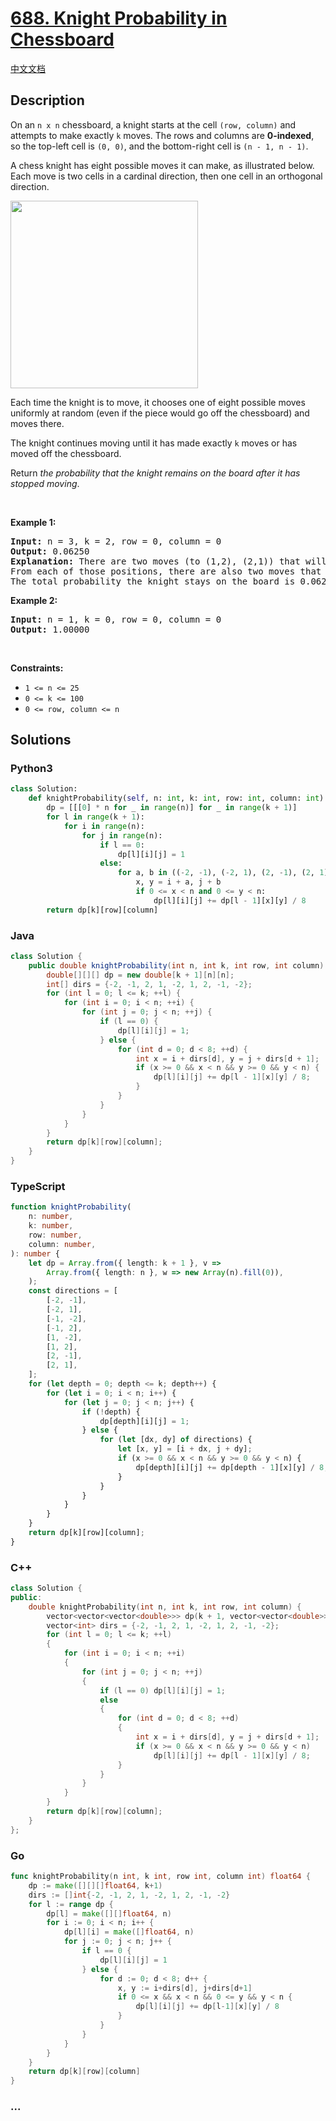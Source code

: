 # [688. Knight Probability in Chessboard](https://leetcode.com/problems/knight-probability-in-chessboard)

[中文文档](/solution/0600-0699/0688.Knight%20Probability%20in%20Chessboard/README.md)

## Description

<p>On an <code>n x n</code> chessboard, a knight starts at the cell <code>(row, column)</code> and attempts to make exactly <code>k</code> moves. The rows and columns are <strong>0-indexed</strong>, so the top-left cell is <code>(0, 0)</code>, and the bottom-right cell is <code>(n - 1, n - 1)</code>.</p>

<p>A chess knight has eight possible moves it can make, as illustrated below. Each move is two cells in a cardinal direction, then one cell in an orthogonal direction.</p>
<img src="https://fastly.jsdelivr.net/gh/doocs/leetcode@main/solution/0600-0699/0688.Knight%20Probability%20in%20Chessboard/images/knight.png" style="width: 300px; height: 300px;" />
<p>Each time the knight is to move, it chooses one of eight possible moves uniformly at random (even if the piece would go off the chessboard) and moves there.</p>

<p>The knight continues moving until it has made exactly <code>k</code> moves or has moved off the chessboard.</p>

<p>Return <em>the probability that the knight remains on the board after it has stopped moving</em>.</p>

<p>&nbsp;</p>
<p><strong>Example 1:</strong></p>

<pre>
<strong>Input:</strong> n = 3, k = 2, row = 0, column = 0
<strong>Output:</strong> 0.06250
<strong>Explanation:</strong> There are two moves (to (1,2), (2,1)) that will keep the knight on the board.
From each of those positions, there are also two moves that will keep the knight on the board.
The total probability the knight stays on the board is 0.0625.
</pre>

<p><strong>Example 2:</strong></p>

<pre>
<strong>Input:</strong> n = 1, k = 0, row = 0, column = 0
<strong>Output:</strong> 1.00000
</pre>

<p>&nbsp;</p>
<p><strong>Constraints:</strong></p>

<ul>
	<li><code>1 &lt;= n &lt;= 25</code></li>
	<li><code>0 &lt;= k &lt;= 100</code></li>
	<li><code>0 &lt;= row, column &lt;= n</code></li>
</ul>

## Solutions

<!-- tabs:start -->

### **Python3**

```python
class Solution:
    def knightProbability(self, n: int, k: int, row: int, column: int) -> float:
        dp = [[[0] * n for _ in range(n)] for _ in range(k + 1)]
        for l in range(k + 1):
            for i in range(n):
                for j in range(n):
                    if l == 0:
                        dp[l][i][j] = 1
                    else:
                        for a, b in ((-2, -1), (-2, 1), (2, -1), (2, 1), (-1, -2), (-1, 2), (1, -2), (1, 2)):
                            x, y = i + a, j + b
                            if 0 <= x < n and 0 <= y < n:
                                dp[l][i][j] += dp[l - 1][x][y] / 8
        return dp[k][row][column]
```

### **Java**

```java
class Solution {
    public double knightProbability(int n, int k, int row, int column) {
        double[][][] dp = new double[k + 1][n][n];
        int[] dirs = {-2, -1, 2, 1, -2, 1, 2, -1, -2};
        for (int l = 0; l <= k; ++l) {
            for (int i = 0; i < n; ++i) {
                for (int j = 0; j < n; ++j) {
                    if (l == 0) {
                        dp[l][i][j] = 1;
                    } else {
                        for (int d = 0; d < 8; ++d) {
                            int x = i + dirs[d], y = j + dirs[d + 1];
                            if (x >= 0 && x < n && y >= 0 && y < n) {
                                dp[l][i][j] += dp[l - 1][x][y] / 8;
                            }
                        }
                    }
                }
            }
        }
        return dp[k][row][column];
    }
}
```

### **TypeScript**

```ts
function knightProbability(
    n: number,
    k: number,
    row: number,
    column: number,
): number {
    let dp = Array.from({ length: k + 1 }, v =>
        Array.from({ length: n }, w => new Array(n).fill(0)),
    );
    const directions = [
        [-2, -1],
        [-2, 1],
        [-1, -2],
        [-1, 2],
        [1, -2],
        [1, 2],
        [2, -1],
        [2, 1],
    ];
    for (let depth = 0; depth <= k; depth++) {
        for (let i = 0; i < n; i++) {
            for (let j = 0; j < n; j++) {
                if (!depth) {
                    dp[depth][i][j] = 1;
                } else {
                    for (let [dx, dy] of directions) {
                        let [x, y] = [i + dx, j + dy];
                        if (x >= 0 && x < n && y >= 0 && y < n) {
                            dp[depth][i][j] += dp[depth - 1][x][y] / 8;
                        }
                    }
                }
            }
        }
    }
    return dp[k][row][column];
}
```

### **C++**

```cpp
class Solution {
public:
    double knightProbability(int n, int k, int row, int column) {
        vector<vector<vector<double>>> dp(k + 1, vector<vector<double>>(n, vector<double>(n)));
        vector<int> dirs = {-2, -1, 2, 1, -2, 1, 2, -1, -2};
        for (int l = 0; l <= k; ++l)
        {
            for (int i = 0; i < n; ++i)
            {
                for (int j = 0; j < n; ++j)
                {
                    if (l == 0) dp[l][i][j] = 1;
                    else
                    {
                        for (int d = 0; d < 8; ++d)
                        {
                            int x = i + dirs[d], y = j + dirs[d + 1];
                            if (x >= 0 && x < n && y >= 0 && y < n)
                                dp[l][i][j] += dp[l - 1][x][y] / 8;
                        }
                    }
                }
            }
        }
        return dp[k][row][column];
    }
};
```

### **Go**

```go
func knightProbability(n int, k int, row int, column int) float64 {
	dp := make([][][]float64, k+1)
	dirs := []int{-2, -1, 2, 1, -2, 1, 2, -1, -2}
	for l := range dp {
		dp[l] = make([][]float64, n)
		for i := 0; i < n; i++ {
			dp[l][i] = make([]float64, n)
			for j := 0; j < n; j++ {
				if l == 0 {
					dp[l][i][j] = 1
				} else {
					for d := 0; d < 8; d++ {
						x, y := i+dirs[d], j+dirs[d+1]
						if 0 <= x && x < n && 0 <= y && y < n {
							dp[l][i][j] += dp[l-1][x][y] / 8
						}
					}
				}
			}
		}
	}
	return dp[k][row][column]
}
```

### **...**

```

```

<!-- tabs:end -->
